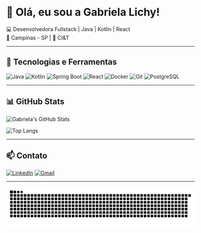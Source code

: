 # 👋 Olá, eu sou a Gabriela Lichy!

💻 Desenvolvedora Fullstack | Java | Kotlin | React  
📍 Campinas - SP | 💼 CI&T  

---

## 🚀 Tecnologias e Ferramentas

![Java](https://img.shields.io/badge/-Java-007396?style=flat&logo=java&logoColor=white)
![Kotlin](https://img.shields.io/badge/-Kotlin-0095D5?style=flat&logo=kotlin&logoColor=white)
![Spring Boot](https://img.shields.io/badge/-Spring%20Boot-6DB33F?style=flat&logo=spring-boot&logoColor=white)
![React](https://img.shields.io/badge/-React-61DAFB?style=flat&logo=react&logoColor=black)
![Docker](https://img.shields.io/badge/-Docker-2496ED?style=flat&logo=docker&logoColor=white)
![Git](https://img.shields.io/badge/-Git-F05032?style=flat&logo=git&logoColor=white)
![PostgreSQL](https://img.shields.io/badge/-PostgreSQL-336791?style=flat&logo=postgresql&logoColor=white)

---

## 📊 GitHub Stats

![Gabriela's GitHub Stats](https://github-readme-stats.vercel.app/api?username=SEU_USUARIO&show_icons=true&theme=radical)

![Top Langs](https://github-readme-stats.vercel.app/api/top-langs/?username=SEU_USUARIO&layout=compact&theme=radical)

---

## 📫 Contato

[![LinkedIn](https://img.shields.io/badge/-LinkedIn-0077B5?style=flat&logo=linkedin&logoColor=white)](https://www.linkedin.com/in/seu-perfil/)
[![Gmail](https://img.shields.io/badge/-Email-D14836?style=flat&logo=gmail&logoColor=white)](mailto:seuemail@gmail.com)

---
 
![Snake animation](https://github.com/gblichy/gblichy/blob/output/github-contribution-grid-snake.svg)
